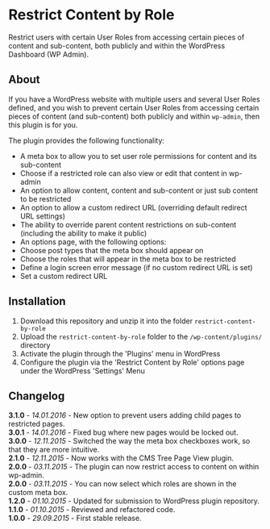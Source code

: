 # Restrict Content by Role

Restrict users with certain User Roles from accessing certain pieces of content and sub-content, both publicly and within the WordPress Dashboard (WP Admin).

## About

If you have a WordPress website with multiple users and several User Roles defined, and you wish to prevent certain User Roles from accessing certain pieces of content (and sub-content) both publicly and within `wp-admin`, then this plugin is for you.

The plugin provides the following functionality:

- A meta box to allow you to set user role permissions for content and its sub-content
- Choose if a restricted role can also view or edit that content in wp-admin
- An option to allow content, content and sub-content or just sub content to be restricted
- An option to allow a custom redirect URL (overriding default redirect URL settings)
- The ability to override parent content restrictions on sub-content (including the ability to make it public)
- An options page, with the following options:
 - Choose post types that the meta box should appear on
 - Choose the roles that will appear in the meta box to be restricted
 - Define a login screen error message (if no custom redirect URL is set)
 - Set a custom redirect URL

## Installation

1. Download this repository and unzip it into the folder `restrict-content-by-role`
2. Upload the `restrict-content-by-role` folder to the `/wp-content/plugins/` directory
3. Activate the plugin through the 'Plugins' menu in WordPress
4. Configure the plugin via the 'Restrict Content by Role' options page under the WordPress 'Settings' Menu

## Changelog

**3.1.0** - *14.01.2016* - New option to prevent users adding child pages to restricted pages.  
**3.0.1** - *14.01.2016* - Fixed bug where new pages would be locked out.  
**3.0.0** - *12.11.2015* - Switched the way the meta box checkboxes work, so that they are more intuitive.  
**2.1.0** - *12.11.2015* - Now works with the CMS Tree Page View plugin.  
**2.0.0** - *03.11.2015* - The plugin can now restrict access to content on within wp-admin.  
**2.0.0** - *03.11.2015* - You can now select which roles are shown in the custom meta box.  
**1.2.0** - *01.10.2015* - Updated for submission to WordPress plugin repository.  
**1.1.0** - *01.10.2015* - Reviewed and refactored code.  
**1.0.0** - *29.09.2015* - First stable release.  
